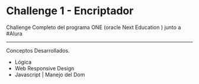 # Challenge 1 - Encriptador

<!-- Front Matter -->
Challenge Completo del programa ONE (oracle Next Education ) junto a #Alura

---

<!-- Body -->

Conceptos Desarrollados.
- Lógica
- Web Responsive Design
- Javascript | Manejo del Dom

